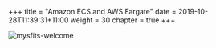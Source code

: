 +++
title = "Amazon ECS and AWS Fargate"
date = 2019-10-28T11:39:31+11:00
weight = 30
chapter = true
+++

![mysfits-welcome](/images/product-page-diagram-Fargate_how-it-works.03c366c5aa4aa2cfb99aa91cbcd4d534f541bde2.png)
